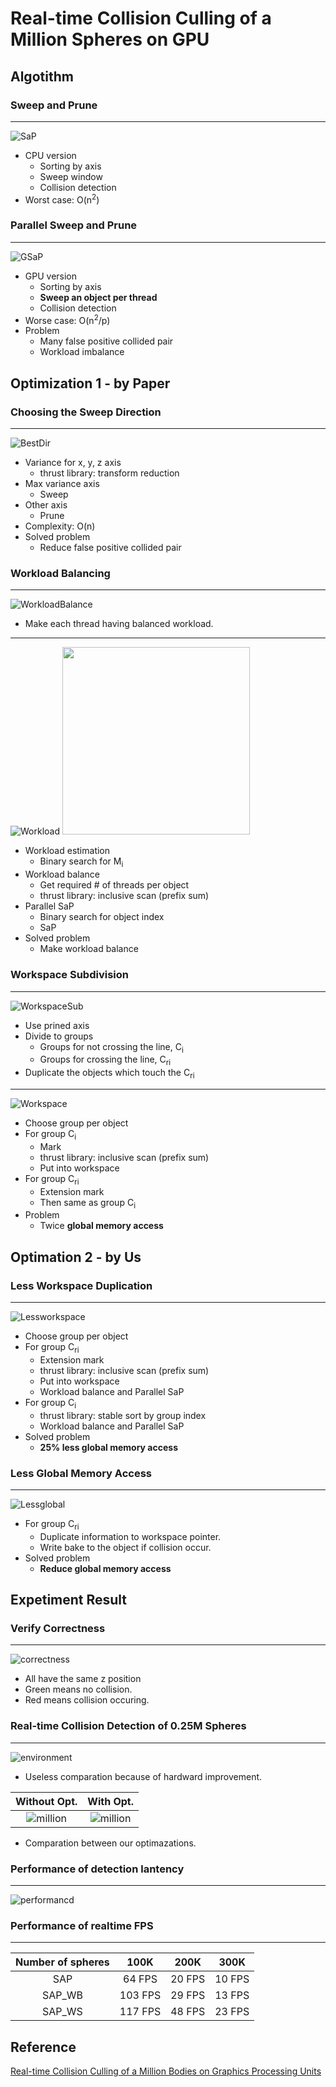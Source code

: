 # Real-time Collision Culling of a Million Spheres on GPU

## Algotithm

### Sweep and Prune
-------------------
![SaP](/figure/SaP.jpg)
- CPU version
	- Sorting by axis
	- Sweep window
	- Collision detection
- Worst case: O(n<sup>2</sup>)

### Parallel Sweep and Prune
-------------------
![GSaP](/figure/GSAP.JPG)
- GPU version
	- Sorting by axis
	- <strong>Sweep an object per thread</strong>
	- Collision detection
- Worse case: O(n<sup>2</sup>/p)
- Problem
	- Many false positive collided pair
	- Workload imbalance

## Optimization 1 - by Paper

### Choosing the Sweep Direction
-------------------
![BestDir](/figure/BestDir.JPG)
- Variance for x, y, z axis
	- thrust library: transform reduction
- Max variance axis
	- Sweep
- Other axis
	- Prune
- Complexity: O(n)
- Solved problem
	- Reduce false positive collided pair

### Workload Balancing
-------------------
![WorkloadBalance](/figure/WorkloadBalance.JPG)
- Make each thread having balanced workload.

-------------------
![Workload](/figure/workload.png)
<img src="figure/workload.png" width="300">
- Workload estimation
	- Binary search for M<sub>i</sub>
- Workload balance
	- Get required # of threads per object
	- thrust library: inclusive scan (prefix sum)
- Parallel SaP
	- Binary search for object index
	- SaP
- Solved problem
	- Make workload balance

### Workspace Subdivision
-------------------
![WorkspaceSub](/figure/WorkspaceSub.JPG)
- Use prined axis
- Divide to groups
	- Groups for not crossing the line, C<sub>i</sub>
	- Groups for crossing the line, C<sub>ri</sub>
- Duplicate the objects which touch the C<sub>ri</sub>

-------------------
![Workspace](/figure/workspace.png)
- Choose group per object
- For group C<sub>i</sub>
	- Mark
	- thrust library: inclusive scan (prefix sum)
	- Put into workspace
- For group C<sub>ri</sub>
	- Extension mark
	- Then same as group C<sub>i</sub>
- Problem
	- Twice <strong>global memory access</strong>

## Optimation 2 - by Us

### Less Workspace Duplication
-------------------
![Lessworkspace](/figure/lessworkspace.png)
- Choose group per object
- For group C<sub>ri</sub>
	- Extension mark
	- thrust library: inclusive scan (prefix sum)
	- Put into workspace
	- Workload balance and Parallel SaP
- For group C<sub>i</sub>
	- thrust library: stable sort by group index
	- Workload balance and Parallel SaP
- Solved problem
	- <strong>25% less global memory access</strong>

### Less Global Memory Access
-------------------
![Lessglobal](/figure/lessglobal.png)
- For group C<sub>ri</sub>
	- Duplicate information to workspace pointer.
	- Write bake to the object if collision occur.
- Solved problem
	- <strong>Reduce global memory access</strong>

## Expetiment Result

### Verify Correctness
-------------------
![correctness](/figure/correctness.gif)
- All have the same z position
- Green means no collision.
- Red means collision occuring.

### Real-time Collision Detection of 0.25M Spheres
-------------------
![environment](/figure/environment)
- Useless comparation because of hardward improvement.

|Without Opt.|With Opt.|
|:--------:|:------:|
|![million](/figure/million.gif)|![million](/figure/million-fast.gif)|
- Comparation between our optimazations.

### Performance of detection lantency
-------------------
![performancd](/figure/performance.png)


### Performance of realtime FPS
-------------------
|Number of spheres| 100K | 200K | 300K |
|:---------------:|:---:|:------:|:------:|
| SAP    | 64 FPS | 20 FPS | 10 FPS |
| SAP_WB | 103 FPS | 29 FPS | 13 FPS |
| SAP_WS | 117 FPS | 48 FPS | 23 FPS |

## Reference
[Real-time Collision Culling of a Million Bodies on Graphics Processing Units](http://graphics.ewha.ac.kr/gSaP/)
